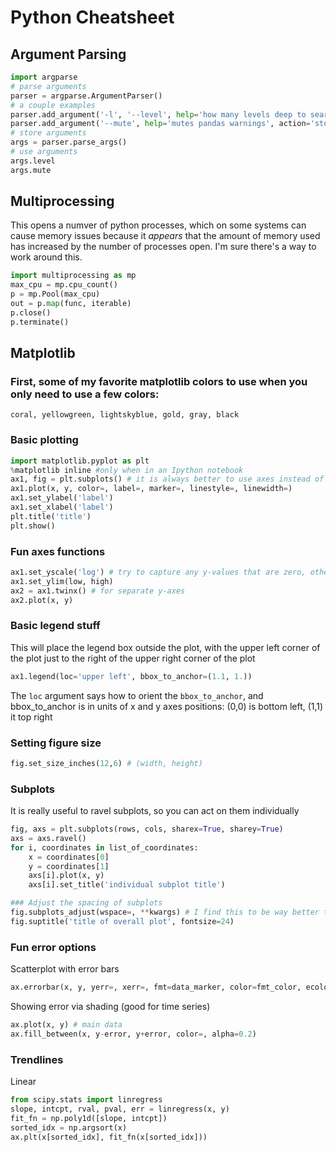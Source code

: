 # Python Cheatsheet
## Argument Parsing
```python
import argparse
# parse arguments
parser = argparse.ArgumentParser()
# a couple examples
parser.add_argument('-l', '--level', help='how many levels deep to search the chemical network', type=int, choices=[1,2,3], default=2, required=True)
parser.add_argument('--mute', help='mutes pandas warnings', action='store_true')
# store arguments
args = parser.parse_args()
# use arguments
args.level
args.mute
```
## Multiprocessing
This opens a numver of python processes, which on some systems can cause memory issues because it *appears* that the amount of memory used has increased by the number of processes open.
I'm sure there's a way to work around this.
```python
import multiprocessing as mp
max_cpu = mp.cpu_count()
p = mp.Pool(max_cpu)
out = p.map(func, iterable)
p.close()
p.terminate()
```

## Matplotlib

### First, some of my favorite matplotlib colors to use when you only need to use a few colors:
```
coral, yellowgreen, lightskyblue, gold, gray, black
```
### Basic plotting
```python
import matplotlib.pyplot as plt
%matplotlib inline #only when in an Ipython notebook
ax1, fig = plt.subplots() # it is always better to use axes instead of plt for more control of multiple axes and/or multiple plots
ax1.plot(x, y, color=, label=, marker=, linestyle=, linewidth=)
ax1.set_ylabel('label')
ax1.set_xlabel('label')
plt.title('title')
plt.show()
```

### Fun axes functions
```python
ax1.set_yscale('log') # try to capture any y-values that are zero, otherwise they won't be plotted
ax1.set_ylim(low, high)
ax2 = ax1.twinx() # for separate y-axes
ax2.plot(x, y)
```

### Basic legend stuff
This will place the legend box outside the plot, with the upper left corner of the plot just to the right of the upper right corner of the plot
```python
ax1.legend(loc='upper left', bbox_to_anchor=(1.1, 1.))
```
The `loc` argument says how to orient the `bbox_to_anchor`, and bbox_to_anchor is in units of x and y axes positions: (0,0) is bottom left, (1,1) it top right

### Setting figure size
```python
fig.set_size_inches(12,6) # (width, height)
```

### Subplots
It is really useful to ravel subplots, so you can act on them individually
```python
fig, axs = plt.subplots(rows, cols, sharex=True, sharey=True)
axs = axs.ravel()
for i, coordinates in list_of_coordinates:
	x = coordinates[0]
	y = coordinates[1]
	axs[i].plot(x, y)
	axs[i].set_title('individual subplot title')

### Adjust the spacing of subplots
fig.subplots_adjust(wspace=, **kwargs) # I find this to be way better than tight_layout(), and usually use wspace, but there are other kwargs that give you more control
fig.suptitle('title of overall plot', fontsize=24)
```

### Fun error options
Scatterplot with error bars
```python
ax.errorbar(x, y, yerr=, xerr=, fmt=data_marker, color=fmt_color, ecolor=error_bar_color, *kwargs) # many cool kwargs to customize error bars
```

Showing error via shading (good for time series)
```python
ax.plot(x, y) # main data
ax.fill_between(x, y-error, y+error, color=, alpha=0.2)
```

### Trendlines
Linear
```python
from scipy.stats import linregress
slope, intcpt, rval, pval, err = linregress(x, y)
fit_fn = np.poly1d([slope, intcpt])
sorted_idx = np.argsort(x)
ax.plt(x[sorted_idx], fit_fn(x[sorted_idx]))
```